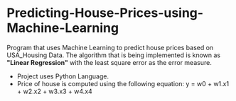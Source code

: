 # Predicting-House-Prices-using-Machine-Learning
Program that uses Machine Learning to predict house prices based on USA_Housing Data. The algorithm that is being implemented is known as **"Linear Regression"** with the least square error as the error measure.

* Project uses Python Language.
* Price of house is computed using the following equation: y = w0 + w1.x1 + w2.x2 + w3.x3 + w4.x4





